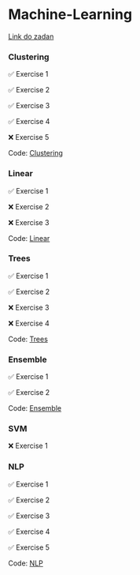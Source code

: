 # Machine-Learning

[Link do zadan](https://github.com/kprzystalski/ml24)

### Clustering

✅ Exercise 1

✅ Exercise 2

✅ Exercise 3

✅ Exercise 4

:x: Exercise 5

Code: [Clustering](047Clustering_Exercises.ipynb)

### Linear

✅ Exercise 1

:x: Exercise 2

:x: Exercise 3

Code: [Linear](025_Exercises.ipynb)

### Trees

✅ Exercise 1

✅ Exercise 2

:x: Exercise 3

:x: Exercise 4

Code: [Trees](055Decision_trees_Exercises.ipynb)

### Ensemble

✅ Exercise 1

✅ Exercise 2

Code: [Ensemble](075Ensemble_Exercises.ipynb)

### SVM

:x: Exercise 1

<!-- Code: [SVM](065_SVM_Exercises.ipynb) -->

### NLP

✅ Exercise 1

✅ Exercise 2

✅ Exercise 3

✅ Exercise 4

✅ Exercise 5

Code: [NLP](106_NLP_Exercises.ipynb)
